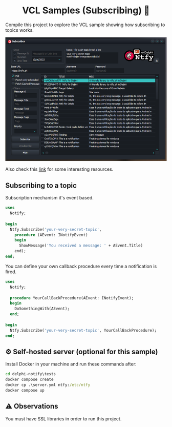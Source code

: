 <div align="center">

# VCL Samples (Subscribing) 🧪

</div>

Compile this project to explore the VCL sample showing how subscribing to topics works.

<div align="center">
  <img src="./img/subscriber-vcl.png">
</div>

Also check this [link](https://github.com/p-samuel/delphi-notify/tree/dev-psamuel/sample/console/publisher) for some interesting resources. 


## Subscribing to a topic

Subscription mechanism it's event based.

``` pascal
uses
  Notify;

begin
  Ntfy.Subscribe('your-very-secret-topic', 
    procedure (AEvent: INotifyEvent)
    begin
      ShowMessage('You received a message: ' + AEvent.Title)
    end);
end;
```

You can define your own callback procedure every time a notification is fired. 

``` pascal
uses
  Notify;

  procedure YourCallBackProcedure(AEvent: INotifyEvent);
  begin
    DoSomethingWith(AEvent);
  end;

begin
  Ntfy.Subscribe('your-very-secret-topic', YourCallBackProcedure);
end;
```

## ⚙ Self-hosted server (optional for this sample)
Install Docker in your machine and run these commands after:

``` cmd
cd delphi-notify\tests
docker compose create
docker cp .\server.yml ntfy:/etc/ntfy
docker compose up
```

## ⚠ Observations
You must have SSL libraries in order to run this project.